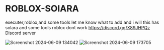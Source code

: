 # ROBLOX-SOlARA
executer,roblox,and some tools
let me know what to add and i will 
this has solara and some tools
roblox dont work
https://discord.gg/X89JHPQz Discord server



![Screenshot 2024-06-09 134042](https://github.com/Bigspxxn/ROBLOX-SOlARA/assets/116688306/f3fa07c3-925f-438d-8d94-b4ab909d8bb7)
![Screenshot 2024-06-09 173705](https://github.com/Bigspxxn/ROBLOX-SOlARA/assets/116688306/ade27500-19ba-4089-8332-cb4f5f6b2af8)
